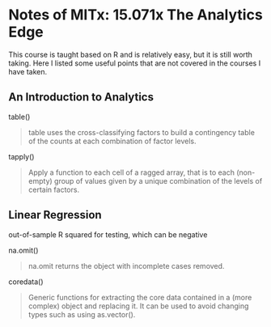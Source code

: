 # Notes of MITx: 15.071x The Analytics Edge

This course is taught based on R and is relatively easy, but it is still worth taking. Here I listed some useful points that are not covered in the courses I have taken.

## An Introduction to Analytics

table()
>table uses the cross-classifying factors to build a contingency table of the counts at each combination of factor levels.

tapply()
>Apply a function to each cell of a ragged array, that is to each (non-empty) group of values given by a unique combination of the levels of certain factors.

## Linear Regression

out-of-sample R squared for testing, which can be negative

na.omit()
>na.omit returns the object with incomplete cases removed.

coredata()
>Generic functions for extracting the core data contained in a (more complex) object and replacing it.
>It can be used to avoid changing types such as using as.vector().
